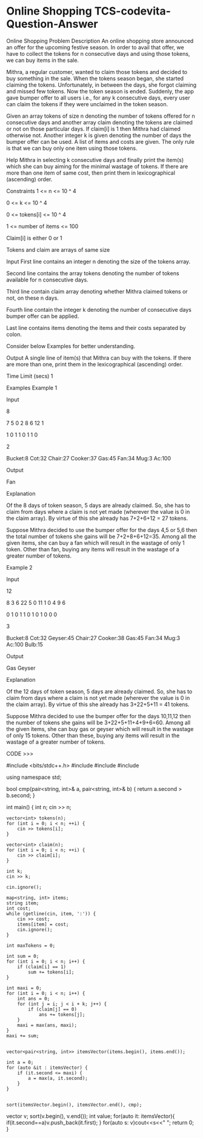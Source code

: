 # Online Shopping TCS-codevita-Question-Answer
Online Shopping
Problem Description
An online shopping store announced an offer for the upcoming festive season. In order to avail that offer, we have to collect the tokens for n consecutive days and using those tokens, we can buy items in the sale.

Mithra, a regular customer, wanted to claim those tokens and decided to buy something in the sale. When the tokens season began, she started claiming the tokens. Unfortunately, in between the days, she forgot claiming and missed few tokens. Now the token season is ended. Suddenly, the app gave bumper offer to all users i.e., for any k consecutive days, every user can claim the tokens if they were unclaimed in the token season.

Given an array tokens of size n denoting the number of tokens offered for n consecutive days and another array claim denoting the tokens are claimed or not on those particular days. If claim[i] is 1 then Mithra had claimed otherwise not. Another integer k is given denoting the number of days the bumper offer can be used. A list of items and costs are given. The only rule is that we can buy only one item using those tokens.

Help Mithra in selecting k consecutive days and finally print the item(s) which she can buy aiming for the minimal wastage of tokens. If there are more than one item of same cost, then print them in lexicographical (ascending) order.

Constraints
1 <= n <= 10 ^ 4

0 <= k <= 10 ^ 4

0 <= tokens[i] <= 10 ^ 4

1 <= number of items <= 100

Claim[i] is either 0 or 1

Tokens and claim are arrays of same size

Input
First line contains an integer n denoting the size of the tokens array.

Second line contains the array tokens denoting the number of tokens available for n consecutive days.

Third line contain claim array denoting whether Mithra claimed tokens or not, on these n days.

Fourth line contain the integer k denoting the number of consecutive days bumper offer can be applied.

Last line contains items denoting the items and their costs separated by colon.

Consider below Examples for better understanding.

Output
A single line of item(s) that Mithra can buy with the tokens. If there are more than one, print them in the lexicographical (ascending) order.

Time Limit (secs)
1

Examples
Example 1

Input

8

7 5 0 2 8 6 12 1

1 0 1 1 0 1 1 0

2

Bucket:8 Cot:32 Chair:27 Cooker:37 Gas:45 Fan:34 Mug:3 Ac:100

Output

Fan

Explanation

Of the 8 days of token season, 5 days are already claimed. So, she has to claim from days where a claim is not yet made (wherever the value is 0 in the claim array). By virtue of this she already has 7+2+6+12 = 27 tokens.

Suppose Mithra decided to use the bumper offer for the days 4,5 or 5,6 then the total number of tokens she gains will be 7+2+8+6+12=35. Among all the given items, she can buy a fan which will result in the wastage of only 1 token. Other than fan, buying any items will result in the wastage of a greater number of tokens.

Example 2

Input

12

8 3 6 22 5 0 11 1 0 4 9 6

0 1 0 1 1 0 1 0 1 0 0 0

3

Bucket:8 Cot:32 Geyser:45 Chair:27 Cooker:38 Gas:45 Fan:34 Mug:3 Ac:100 Bulb:15

Output

Gas Geyser

Explanation

Of the 12 days of token season, 5 days are already claimed. So, she has to claim from days where a claim is not yet made (wherever the value is 0 in the claim array). By virtue of this she already has 3+22+5+11 = 41 tokens.

Suppose Mithra decided to use the bumper offer for the days 10,11,12 then the number of tokens she gains will be 3+22+5+11+4+9+6=60. Among all the given items, she can buy gas or geyser which will result in the wastage of only 15 tokens. Other than these, buying any items will result in the wastage of a greater number of tokens.

CODE >>>

#include <bits/stdc++.h>
#include <vector>
#include <map>
#include <algorithm>

using namespace std;

bool cmp(pair<string, int>& a, pair<string, int>& b) {
    return a.second > b.second;
}

int main() {
    int n;
    cin >> n;

    vector<int> tokens(n);
    for (int i = 0; i < n; ++i) {
        cin >> tokens[i];
    }

    vector<int> claim(n);
    for (int i = 0; i < n; ++i) {
        cin >> claim[i];
    }

    int k;
    cin >> k;

    cin.ignore(); 

    map<string, int> items;
    string item;
    int cost;
    while (getline(cin, item, ':')) {
        cin >> cost;
        items[item] = cost;
        cin.ignore(); 
    }

    int maxTokens = 0;

    int sum = 0;
    for (int i = 0; i < n; i++) {
        if (claim[i] == 1)
            sum += tokens[i];
    }

    int maxi = 0;
    for (int i = 0; i < n; i++) {
        int ans = 0;
        for (int j = i; j < i + k; j++) {
            if (claim[j] == 0)
                ans += tokens[j];
        }
        maxi = max(ans, maxi);
    }
    maxi += sum;

    
    vector<pair<string, int>> itemsVector(items.begin(), items.end());

    int a = 0;
    for (auto &it : itemsVector) {
        if (it.second <= maxi) {
            a = max(a, it.second);
        }
    }

    
    sort(itemsVector.begin(), itemsVector.end(), cmp);

   vector<string> v;
   sort(v.begin(), v.end());
   int value;
   for(auto it: itemsVector){
       if(it.second==a)v.push_back(it.first);
   }
    for(auto s: v)cout<<s<<" ";
    return 0;
}
